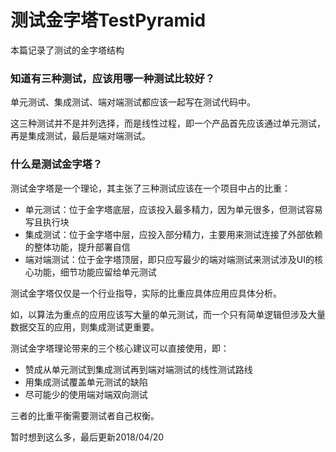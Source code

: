 # 测试金字塔TestPyramid
本篇记录了测试的金字塔结构

### 知道有三种测试，应该用哪一种测试比较好？
单元测试、集成测试、端对端测试都应该一起写在测试代码中。

这三种测试并不是并列选择，而是线性过程，即一个产品首先应该通过单元测试，再是集成测试，最后是端对端测试。

### 什么是测试金字塔？
测试金字塔是一个理论，其主张了三种测试应该在一个项目中占的比重：

* 单元测试：位于金字塔底层，应该投入最多精力，因为单元很多，但测试容易写且执行块
* 集成测试：位于金字塔中层，应投入部分精力，主要用来测试连接了外部依赖的整体功能，提升部署自信
* 端对端测试：位于金字塔顶层，即只应写最少的端对端测试来测试涉及UI的核心功能，细节功能应留给单元测试

测试金字塔仅仅是一个行业指导，实际的比重应具体应用应具体分析。

如，以算法为重点的应用应该写大量的单元测试，而一个只有简单逻辑但涉及大量数据交互的应用，则集成测试更重要。

测试金字塔理论带来的三个核心建议可以直接使用，即：

* 赞成从单元测试到集成测试再到端对端测试的线性测试路线
* 用集成测试覆盖单元测试的缺陷
* 尽可能少的使用端对端双向测试

三者的比重平衡需要测试者自己权衡。

暂时想到这么多，最后更新2018/04/20
